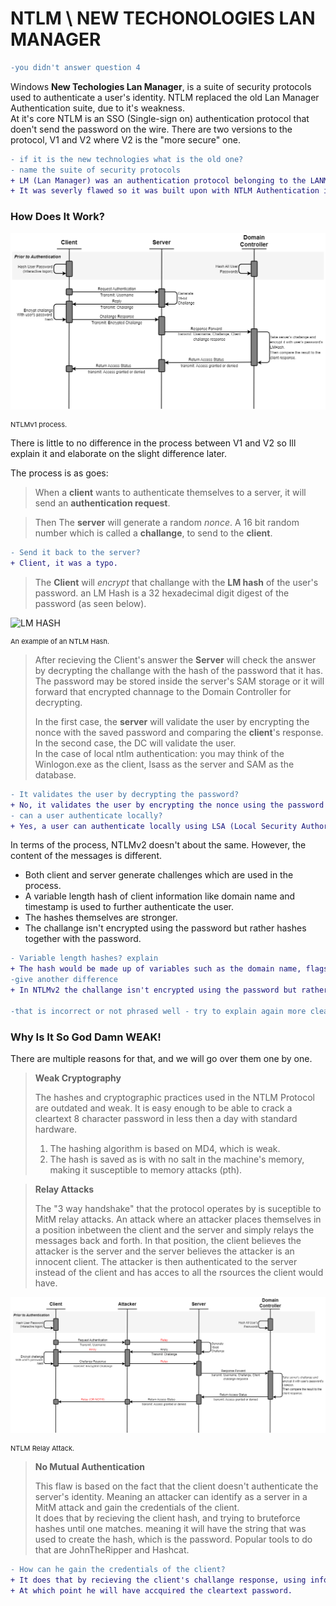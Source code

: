 # NTLM \ NEW TECHONOLOGIES LAN MANAGER

```diff
-you didn't answer question 4
```

Windows **New Techologies Lan Manager**, is a suite of security protocols used to authenticate a user's identity. NTLM replaced the old Lan Manager Authentication suite, due to it's weakness.<br>
At it's core NTLM is an SSO (Single-sign on) authentication protocol that doen't send the password on the wire. There are two versions to the protocol, V1 and V2 where V2 is the "more secure" one.

```diff
- if it is the new technologies what is the old one?
- name the suite of security protocols
+ LM (Lan Manager) was an authentication protocol belonging to the LANMAN (Lan Manager) OS.
+ It was severly flawed so it was built upon with NTLM Authentication in Windows NT 3.1.
```

### How Does It Work?

![The Process of NTLM Authentication](Pictures/NTLM/NTLM_Process.png)
<p style="font-size:11px">NTLMv1 process.</p>

There is little to no difference in the process between V1 and V2 so Ill explain it and elaborate on the slight difference later.

The process is as goes:

> When a **client** wants to authenticate themselves to a server, it will send an **authentication request**.

> Then The **server** will generate a random *nonce*. A 16 bit random number which is called a **challange**, to send to the **client**.
```diff
- Send it back to the server?
+ Client, it was a typo.
```
> The **Client** will *encrypt* that challange with the **LM hash** of the user's password. an LM Hash is a 32 hexadecimal digit digest of the password (as seen below).

![LM HASH](https://www.netspi.com/wp-content/uploads/2014/10/HashExample.png)
<p style="font-size:11px">An example of an NTLM Hash.</p>

> After recieving the Client's answer the **Server** will check the answer by decrypting the challange with the hash of the password that it has. The password may be stored inside the server's SAM storage or it will forward that encrypted channage to the Domain Controller for decrypting.
>
> In the first case, the **server** will validate the user by encrypting the nonce with the saved password and comparing the **client**'s response.<br>
> In the second case, the DC will validate the user. <br>
> In the case of local ntlm authentication: you may think of the Winlogon.exe as the client, lsass as the server and SAM as the database.
```diff
- It validates the user by decrypting the password?
+ No, it validates the user by encrypting the nonce using the password hash it has stored locally or on the DC, then comparing the two results.
- can a user authenticate locally?
+ Yes, a user can authenticate locally using LSA (Local Security Authority) as the server and SAM (Security Account Manager) as the hash database.
```

In terms of the process, NTLMv2 doesn't about the same. However, the content of the messages is different.<br>
- Both client and server generate challenges which are used in the process.<br>
- A variable length hash of client information like domain name and timestamp is used to further authenticate the user.<br>
- The hashes themselves are stronger.
- The challange isn't encrypted using the password but rather hashes together with the password.
```diff
- Variable length hashes? explain
+ The hash would be made up of variables such as the domain name, flags that were used during the conversation and a timestamp.
-give another difference
+ In NTLMv2 the challange isn't encrypted using the password but rather hashed together with the password.

-that is incorrect or not phrased well - try to explain again more clearly
```

### Why Is It So God Damn WEAK!

There are multiple reasons for that, and we will go over them one by one.

> **Weak Cryptography**
>
> The hashes and cryptographic practices used in the NTLM Protocol are outdated and weak. It is easy enough to be able to crack a cleartext 8 character password in less then a day with standard hardware.
>
> 1. The hashing algorithm is based on MD4, which is weak.
> 2. The hash is saved as is with no salt in the machine's memory, making it susceptible to memory attacks (pth).

> **Relay Attacks**
>
> The "3 way handshake" that the protocol operates by is suceptible to MitM relay attacks. An attack where an attacker places themselves in a position inbetween the client and the server and simply relays the messages back and forth. In that position, the client believes the attacker is the server and the server believes the attacker is an innocent client. The attacker is then authenticated to the server instead of the client and has acces to all the rsources the client would have.

![Relay Attack Process](Pictures/NTLM/NTLM_Relay_Process.png)
<p style="font-size:11px">NTLM Relay Attack.</p>

> **No Mutual Authentication**
>
> This flaw is based on the fact that the client doesn't authenticate the server's identity. Meaning an attacker can identify as a server in a MitM attack and gain the credentials of the client.<br>
> It does that by recieving the client hash, and trying to bruteforce hashes until one matches. meaning it will have the string that was used to create the hash, which is the password. Popular tools to do that are JohnTheRipper and Hashcat.

```diff
- How can he gain the credentials of the client?
+ It does that by recieving the client's challange response, using information he already knows like domain name and timestamp the attacker can generate hashes until one matches.
+ At which point he will have accquired the cleartext password.
```
